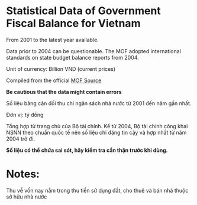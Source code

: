 # Statistical Data of Government Fiscal Balance for Vietnam

From 2001 to the latest year available.

Data prior to 2004 can be questionable. The MOF adopted international standards on state budget balance reports from 2004.

Unit of currency: Billion VND (current prices)

Compiled from the official [MOF Source](https://ckns.mof.gov.vn/SitePages/home.aspx#ListReport)

**Be cautious that the data might contain errors**


Số liệu bảng cân đối thu chi ngân sách nhà nước từ 2001 đến năm gần nhất.

Đơn vị: tỷ đồng

Tổng hợp từ trang chủ của Bộ tài chính. Kể từ 2004, Bộ tài chính công khai NSNN theo chuẩn quốc tế nên số liệu chỉ đáng tin cậy và hợp nhất từ năm 2004 trở đi. 

**Số liệu có thể chứa sai sót, hãy kiểm tra cẩn thận trước khi dùng.**

# Notes:

Thu về vốn nay nằm trong thu tiền sử dụng đất, cho thuê và bán nhà thuộc sở hữu nhà nước 
